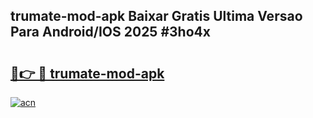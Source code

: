## trumate-mod-apk Baixar Gratis Ultima Versao Para Android/IOS 2025 #3ho4x

# <h2><a href="https://ainizakaria.my?title=trumate-mod-apk&ref=20M">🔗👉 🔴 trumate-mod-apk</a></h2>

[![acn](https://github.com/user-attachments/assets/0f9c940e-d8b0-45ae-aac7-cd30a18b3e1c)](https://ainizakaria.my?title=trumate-mod-apk&ref=20M)

